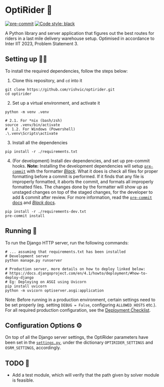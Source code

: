 # OptiRider 🚴

[![pre-commit](https://img.shields.io/badge/pre--commit-enabled-brightgreen?logo=pre-commit)](https://github.com/pre-commit/pre-commit)
[![Code style: black](https://img.shields.io/badge/code%20style-black-000000.svg)](https://github.com/psf/black)

A Python library and server application that figures out the best routes for
riders in a last mile delivery warehouse setup. Optimised in accordance to Inter
IIT 2023, Problem Statement 3.

## Setting up 🧑‍💻

To install the required dependencies, follow the steps below:

1.  Clone this repository, and `cd` into it

```shell
git clone https://github.com/rishvic/optirider.git
cd optirider
```

2.  Set up a virtual environment, and activate it

```shell
python -m venv .venv

# 2.1. For *nix (bash/zsh)
source .venv/bin/activate
#  1.2. For Windows (Powershell)
.\.venv\Scripts\activate
```

3.  Install all the dependencies

```shell
pip install -r ./requirements.txt
```

4.  (For development) Install dev dependencies, and set up pre-commit hooks.
    **Note:** Installing the development dependencies will setup [`pre-commit`](https://github.com/pre-commit/pre-commit)
    with the formatter [_Black_](https://github.com/psf/black). What it does is
    check all files for proper formatting before a commit is performed. If it
    finds that any file is improperly formatted, it aborts the commit, and
    formats all improperly formatted files. The changes done by the formatter
    will show up as unstaged changes on top of the staged changes, for the
    developer to add &amp; commit after review. For more information, read the
    [`pre-commit` docs](https://pre-commit.com/index.html) and [_Black_ docs](https://black.readthedocs.io/en/stable/integrations/source_version_control.html#).

```shell
pip install -r ./requirements-dev.txt
pre-commit install
```

## Running 🏃

To run the Django HTTP server, run the following commands:

```shell
# ... assuming that requirements.txt has been installed
# Development server
python manage.py runserver

# Production server, more details on how to deploy linked below:
# https://docs.djangoproject.com/en/4.1/howto/deployment/#how-to-deploy-django
# Eg: Deploying on ASGI using Uvicorn
pip install uvicorn
python -m uvicorn optiserver.asgi:application
```

Note: Before running in a production environment, certain settings need to be
set properly (eg. setting `DEBUG = False`, configuring `ALLOWED_HOSTS` etc.).
For all required production configuration, see the [Deployment Checklist](https://docs.djangoproject.com/en/4.1/howto/deployment/checklist/).

## Configuration Options ⚙️

On top of all the Django server settings, the OptiRider parameters have been set
in the [`settings.py`](optiserver/settings.py), under the dictionary
`OPTIRIDER_SETTINGS` and `OSRM_SETTINGS`, accordingly.

## TODO 📝

- Add a test module, which will verify that the path given by solver module is feasible.
